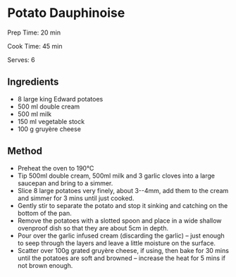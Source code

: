 # Potato Dauphinoise

Prep Time: 20 min

Cook Time: 45 min

Serves: 6
## Ingredients
* 8 large king Edward potatoes
* 500 ml double cream
* 500 ml milk
* 150 ml vegetable stock
* 100 g gruyère cheese


## Method
* Preheat the oven to 190°C
* Tip 500ml double cream, 500ml milk and 3 garlic cloves into a large saucepan and bring to a simmer.
* Slice 8 large potatoes very finely, about 3--4mm, add them to the cream and simmer for 3 mins until just cooked.
* Gently stir to separate the potato and stop it sinking and catching on the bottom of the pan.
* Remove the potatoes with a slotted spoon and place in a wide shallow ovenproof dish so that they are about 5cm in depth.
* Pour over the garlic infused cream (discarding the garlic) – just enough to seep through the layers and leave a little moisture on the surface.
* Scatter over 100g grated gruyère cheese, if using, then bake for 30 mins until the potatoes are soft and browned – increase the heat for 5 mins if not brown enough.
